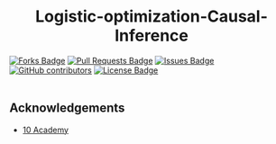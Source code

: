 <h1 align="center">Logistic-optimization-Causal-Inference</h1>
<div>
<a href="https://github.com/Yohanes-GR/Logistic-optimization-Causal-Inference/network/members"><img src="https://img.shields.io/github/forks/Yohanes-GR/Logistic-optimization-Causal-Inference" alt="Forks Badge"/></a>
<a href="https://github.com/Yohanes-GR/Logistic-optimization-Causal-Inference/pulls"><img src="https://img.shields.io/github/issues-pr/Yohanes-GR/Logistic-optimization-Causal-Inference" alt="Pull Requests Badge"/></a>
<a href="https://github.com/Yohanes-GR/Logistic-optimization-Causal-Inference/issues"><img src="https://img.shields.io/github/issues/Yohanes-GR/Logistic-optimization-Causal-Inference" alt="Issues Badge"/></a>
<a href="https://github.com/Yohanes-GR/Logistic-optimization-Causal-Inference/contributors"><img alt="GitHub contributors" src="https://img.shields.io/github/contributors/Yohanes-GR/Logistic-optimization-Causal-Inference?color=2b9348"></a>
<a href="https://github.com/Yohanes-GR/Logistic-optimization-Causal-Inference/blob/main/LICENSE"><img src="https://img.shields.io/github/license/Yohanes-GR/Logistic-optimization-Causal-Inference?color=2b9348" alt="License Badge"/></a>
</div>


</br>





<!-- ACKNOWLEDGEMENTS -->
## Acknowledgements
* [10 Academy](https://www.10academy.org/)


